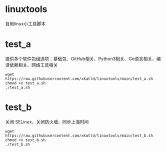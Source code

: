 # linuxtools
自用linux小工具脚本
# test_a
提供多个软件包组选项：基础包、GitHub相关、Python3相关、Go语言相关、编译依赖相关、网络工具相关
~~~
wget https://raw.githubusercontent.com/xkatld/linuxtools/main/test_a.sh
chmod +x test_a.sh
./test_a.sh
~~~
# test_b
关闭 SELinux，关闭防火墙，同步上海时间
~~~
wget https://raw.githubusercontent.com/xkatld/linuxtools/main/test_b.sh
chmod +x test_b.sh
./test_b.sh
~~~

